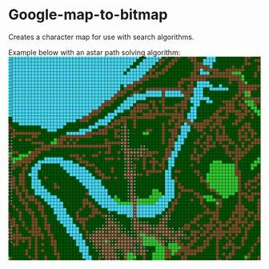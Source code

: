 # Google-map-to-bitmap
Creates a character map for use with search algorithms.

Example below with an astar path solving algorithm:
![astar](https://raw.githubusercontent.com/ph10m/Google-map-to-bitmap/master/Example%20images/astar.gif)
